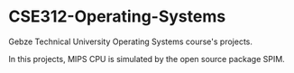# CSE312-Operating-Systems

Gebze Technical University Operating Systems course's projects. 

In this projects, MIPS CPU is simulated by the open source package SPIM.
